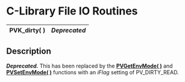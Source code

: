# C-Library File IO Routines

**PVK_dirty( )** |  **_Deprecated_**  
---|---  
  
## Description

**_Deprecated._** This has been replaced by the **[PVGetEnvMode( )](getenvmode.md)** and **[PVSetEnvMode( )](setenvmode.md)** functions with an _iFlag_ setting of PV_DIRTY_READ.
